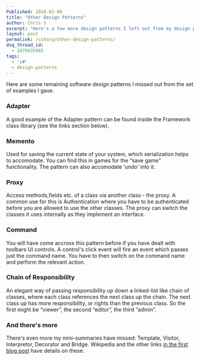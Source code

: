 ```yaml
---
Published: 2010-02-08
title: "Other Design Patterns"
author: Chris S
excerpt: "Here's a few more design patterns I left out from my design patterns series."
layout: post
permalink: /csharp/other-design-patterns/
dsq_thread_id:
  - 1076935965
tags:
  - 'c#'
  - design-patterns
---
```

Here are some remaining software design patterns I missed out from the set of examples I gave.

<!--more-->

### Adapter

A good example of the Adapter pattern can be found inside the Framework class library (see the links section below). 

### Memento

Used for saving the current state of your system, which serialization helps to accomodate. You can find this in games for the &#8220;save game&#8221; functionality. The pattern can also accomodate &#8216;undo' into it. 

### Proxy

Access methods,fields etc. of a class via another class - the proxy. A common use for this is Authentication where you have to be authenticated before you are allowed to use the other classes. The proxy can switch the classes it uses internally as they implement an interface. 

### Command

You will have come accross this pattern before if you have dealt with toolbars UI controls. A control's click event will fire an event which passes just the command name. You have to then switch on the command name and perform the relevant action. 

### Chain of Responsibility

An elegant way of passing responsibility up down a linked-list like chain of classes, where each class references the next class up the chain. The next class up has more responsibility, or rights than the previous class. So the first might be &#8220;viewer&#8221;, the second &#8220;editor&#8221;, the third &#8220;admin&#8221;. 

### And there's more

There's even more my mini-summaries have missed: Template, Visitor, Interpretor, Decorator and Bridge. Wikipedia and the other links [in the first blog post][1] have details on these.

 [1]: /csharp/csharp-design-patterns/ "C# Design Patterns"